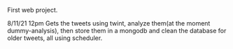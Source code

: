 First web project. 

8/11/21 12pm
Gets the tweets using twint, analyze them(at the moment dummy-analysis), then store them in a mongodb and clean the database for older tweets, all using scheduler.
